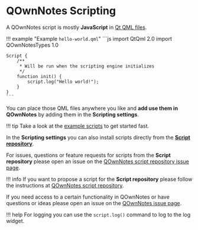 # QOwnNotes Scripting

A QOwnNotes script is mostly **JavaScript** in [Qt QML files](https://doc.qt.io/qt-5/qtqml-index.html).

!!! example "Example `hello-world.qml`"
    ```js
    import QtQml 2.0
    import QOwnNotesTypes 1.0

    Script {
        /**
         * Will be run when the scripting engine initializes
         */
        function init() {
            script.log("Hello world!");
        }
    }
    ```

You can place those QML files anywhere you like and **add use them in QOwnNotes**
by adding them in the **Scripting settings**.

!!! tip
    Take a look at the [example scripts](https://github.com/pbek/QOwnNotes/blob/develop/docs/scripting/examples)
    to get started fast.

In the **Scripting settings** you can also install scripts directly from the [**Script repository**](https://github.com/qownnotes/scripts).

For issues, questions or feature requests for scripts from the **Script repository** please open
an issue on the [QOwnNotes script repository issue page](https://github.com/qownnotes/scripts/issues).

!!! info
    If you want to propose a script for the **Script repository** please follow the
    instructions at [QOwnNotes script repository](https://github.com/qownnotes/scripts).

If you need access to a certain functionality in QOwnNotes or have
questions or ideas please open an issue on the [QOwnNotes issue page](https://github.com/pbek/QOwnNotes/issues).

!!! help
    For logging you can use the `script.log()` command to log to the log widget.
